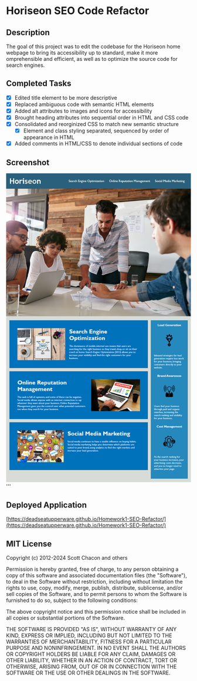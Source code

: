# Horiseon SEO Code Refactor

## Description

The goal of this project was to edit the codebase for the Horiseon home webpage to bring its accessibility up to standard, 
make it more omprehensible and efficient, as well as to optimize the source code for search engines.

## Completed Tasks

- [x] Edited title element to be more descriptive
- [x] Replaced ambiguous code with semantic HTML elements
- [x] Added alt attributes to images and icons for accessibility
- [x] Brought heading attributes into sequential order in HTML and CSS code
- [x] Consolidated and reorginized CSS to match new semantic structure
  - [x]   Element and class styling separated, sequenced by order of appearance in HTML
- [x] Added comments in HTML/CSS to denote individual sections of code

## Screenshot

![Screenshot](assets/images/01-html-css-git-homework-demo.png)
'''

## Deployed Application

[https://deadseatupperware.github.io/Homework1-SEO-Refactor/](https://deadseatupperware.github.io/Homework1-SEO-Refactor/)

## MIT License

Copyright (c) 2012-2024 Scott Chacon and others

Permission is hereby granted, free of charge, to any person obtaining
a copy of this software and associated documentation files (the
"Software"), to deal in the Software without restriction, including
without limitation the rights to use, copy, modify, merge, publish,
distribute, sublicense, and/or sell copies of the Software, and to
permit persons to whom the Software is furnished to do so, subject to
the following conditions:

The above copyright notice and this permission notice shall be
included in all copies or substantial portions of the Software.

THE SOFTWARE IS PROVIDED "AS IS", WITHOUT WARRANTY OF ANY KIND,
EXPRESS OR IMPLIED, INCLUDING BUT NOT LIMITED TO THE WARRANTIES OF
MERCHANTABILITY, FITNESS FOR A PARTICULAR PURPOSE AND
NONINFRINGEMENT. IN NO EVENT SHALL THE AUTHORS OR COPYRIGHT HOLDERS BE
LIABLE FOR ANY CLAIM, DAMAGES OR OTHER LIABILITY, WHETHER IN AN ACTION
OF CONTRACT, TORT OR OTHERWISE, ARISING FROM, OUT OF OR IN CONNECTION
WITH THE SOFTWARE OR THE USE OR OTHER DEALINGS IN THE SOFTWARE.

